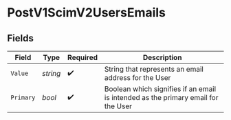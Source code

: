 # PostV1ScimV2UsersEmails


## Fields

| Field                                                                             | Type                                                                              | Required                                                                          | Description                                                                       |
| --------------------------------------------------------------------------------- | --------------------------------------------------------------------------------- | --------------------------------------------------------------------------------- | --------------------------------------------------------------------------------- |
| `Value`                                                                           | *string*                                                                          | :heavy_check_mark:                                                                | String that represents an email address for the User                              |
| `Primary`                                                                         | *bool*                                                                            | :heavy_check_mark:                                                                | Boolean which signifies if an email is intended as the primary email for the User |